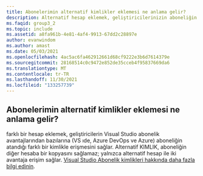 ```yaml
---
title: Abonelerimin alternatif kimlikler eklemesi ne anlama gelir?
description: Alternatif hesap eklemek, geliştiricilerinizin aboneliğin atandığı kimlikten farklı bir kimlikle Visual Studio abonelik avantajlarından bazılarına...
ms.faqid: group3_2
ms.topic: include
ms.assetid: a8fa961b-4e81-4af4-9913-67dd2c28897e
author: evanwindom
ms.author: amast
ms.date: 05/03/2021
ms.openlocfilehash: 4ac5ac6fa462912661d68cf9222e3b6d7614379e
ms.sourcegitcommit: 28168514c0c9472e852de35cceb4f95837669da6
ms.translationtype: MT
ms.contentlocale: tr-TR
ms.lasthandoff: 11/30/2021
ms.locfileid: "133257739"
---
```

## <a name="what-does-it-mean-when-my-subscribers-add-alternate-identities"></a>Abonelerimin alternatif kimlikler eklemesi ne anlama gelir?

farklı bir hesap eklemek, geliştiricilerin Visual Studio abonelik avantajlarından bazılarına (VS ıde, Azure DevOps ve Azure) aboneliğin atandığı farklı bir kimlikle erişmesini sağlar. Alternatif KIMLIK, aboneliğin diğer hesaba bir kopyasını sağlamaz; yalnızca alternatif hesap ile iki avantaja erişim sağlar. [Visual Studio Abonelik kimlikleri hakkında daha fazla bilgi edinin](https://docs.microsoft.com/visualstudio/subscriptions/vs-alternate-identity).
